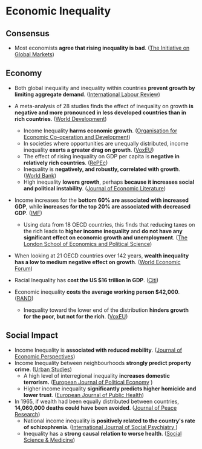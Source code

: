 # Economic Inequality

## Consensus

* Most economists **agree that rising inequality is bad**. \([The Initiative on Global Markets](https://www.igmchicago.org/surveys/inequality-populism-and-redistribution-2/)\)

## Economy

* Both global inequality and inequality within countries **prevent growth by limiting aggregate demand**. \([International Labour Review](https://0x0.la/u/ZaIUwTb.pdf#page=14)\)
* A meta-analysis of 28 studies finds the effect of inequality on growth **is negative and more pronounced in less developed countries than in rich countries**. \([World Development](https://zero.sci-hub.st/6598/a0a04c1b2e41fa58c5fcd9d73c5d1953/neves2016.pdf#page=13)\) 
  * Income Inequality **harms economic growth**. \([Organisation for Economic Co-operation and Development](http://englishbulletin.adapt.it/wp-content/uploads/2014/12/oecd_9_12_2014.pdf#page=19)\)
  * In societies where opportunities are unequally distributed, income inequality **exerts a greater drag on growth**. \([VoxEU](https://voxeu.org/article/inequality-opportunity-income-inequality-and-economic-growth)\)
  *  The effect of rising inequality on GDP per capita is **negative in relatively rich countries**. \([RePEc](https://mpra.ub.uni-muenchen.de/51644/1/MPRA_paper_51644.pdf)\)
  * Inequality is **negatively, and robustly, correlated with growth**. \([World Bank](http://citeseerx.ist.psu.edu/viewdoc/download?doi=10.1.1.454.5573&rep=rep1&type=pdf#page=2)\)
  * High inequality **lowers growth**, perhaps **because it increases social and political instability**. \([Journal of Economic Literature](http://www2.econ.iastate.edu/tesfatsi/NewGrowthEvidence.JEL1999.JTemple.pdf)\)
* Income increases for the **bottom 60% are associated with increased GDP**, while **increases for the top 20% are associated with decreased GDP**. \([IMF](https://www.infosperber.ch/wp-content/uploads/2016/12/IMF-Income-Inequality.pdf#page=7)\)



  * Using data from 18 OECD countries, this finds that reducing taxes on the rich leads to **higher income inequality** and **do not have any significant effect on economic growth and unemployment**. \([The London School of Economics and Political Science](http://eprints.lse.ac.uk/107919/1/Hope_economic_consequences_of_major_tax_cuts_published.pdf#page=3)\)

* When looking at 21 OECD countries over 142 years, **wealth inequality has a low to medium negative effect on growth**. \([World Economic Forum](https://www.weforum.org/agenda/2017/08/theres-an-argument-for-inequality-its-wrong-and-this-is-why/)\)
* Racial Inequality has **cost the US $16 trillion in GDP**. \([Citi](https://ir.citi.com/%2FPRxPvgNWu319AU1ajGf%2BsKbjJjBJSaTOSdw2DF4xynPwFB8a2jV1FaA3Idy7vY59bOtN2lxVQM%3D)\)
* Economic inequality **costs the average working person $42,000**. \([RAND](http://www.realincomes.org.uk/RAND_WRA516-1.pdf#page=20)\)
  * Inequality toward the lower end of the distribution **hinders growth for the poor, but not for the rich**. \([VoxEU](https://voxeu.org/article/growth-inequality-and-social-welfare)\)

## Social Impact

* Income Inequality is **associated with reduced mobility**. \([Journal of Economic Perspectives](https://pubs.aeaweb.org/doi/pdfplus/10.1257/jep.27.3.79#page=4)\)
* Income Inequality between neighbourhoods **strongly predict property crime**. \([Urban Studies](https://dacemirror.sci-hub.st/journal-article/103544bfb071809e9b9148c864f76692/metz2016.pdf)\)
  * A high level of interregional inequality **increases domestic terrorism.** \([European Journal of Political Economy](https://www.socialcapitalgateway.org/sites/socialcapitalgateway.org/files/data/paper/2017/03/19/terrorismezcurraetal2016-regionalinequalitiesandterrorismejpe.pdf)    \)
  * Higher income inequality **significantly predicts higher homicide and lower trust**. \([European Journal of Public Health](https://citeseerx.ist.psu.edu/viewdoc/download?doi=10.1.1.916.360&rep=rep1&type=pdf)\)
* In 1965, if wealth had been equally distributed between countries, **14,060,000 deaths could have been avoided**. \([Journal of Peace Research](http://citeseerx.ist.psu.edu/viewdoc/download?doi=10.1.1.859.97&rep=rep1&type=pdf#page=7)\)
  * National income inequality is **positively related to the country's rate of schizophrenia**. \([International Journal of Social Psychiatry    ](https://www.ncbi.nlm.nih.gov/pmc/articles/PMC4105302/pdf/nihms-599129.pdf)\)
  * Inequality has a **strong causal relation to worse health**. \([Social Science & Medicine](http://www.hauora.co.nz/~hpforum/assets/files/Global/Pickett%20and%20Wilkinson%20causal%20link%20between%20inequality%20and%20health.pdf)\)

